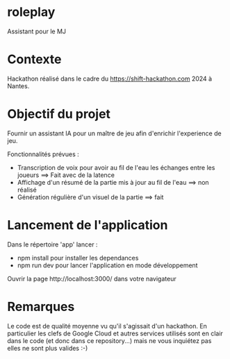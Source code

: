 # roleplay
Assistant pour le MJ


# Contexte

Hackathon réalisé dans le cadre du https://shift-hackathon.com 2024 à Nantes.


# Objectif du projet

Fournir un assistant IA pour un maître de jeu afin d'enrichir l'experience de jeu.

Fonctionnalités prévues :
- Transcription de voix pour avoir au fil de l'eau les échanges entre les joueurs ==> Fait avec de la latence
- Affichage d'un résumé de la partie mis à jour au fil de l'eau ==> non réalisé
- Génération régulière d'un visuel de la partie ==> fait


# Lancement de l'application

Dans le répertoire 'app' lancer :
- npm install pour installer les dependances
- npm run dev pour lancer l'application en mode développement

Ouvrir la page http://localhost:3000/ dans votre navigateur


# Remarques

Le code est de qualité moyenne vu qu'il s'agissait d'un hackathon.
En particulier les clefs de Google Cloud et autres services utilisés sont en clair dans le code (et donc dans ce repository...) mais ne vous inquiétez pas elles ne sont plus valides :-)

